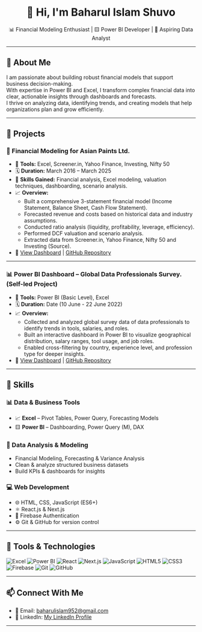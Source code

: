 <h1 align="center">👋 Hi, I'm Baharul Islam Shuvo</h1>

<p align="center">
  📊 Financial Modeling Enthusiast | 🟨 Power BI Developer | 💼 Aspiring Data Analyst 
</p>

---

## 🚀 About Me

I am passionate about building robust financial models that support business decision-making.  
With expertise in Power BI and Excel, I transform complex financial data into clear, actionable insights through dashboards and forecasts.  
I thrive on analyzing data, identifying trends, and creating models that help organizations plan and grow efficiently.

---

## 📁 Projects

### 💼 Financial Modeling for Asian Paints Ltd.
- 🔧 **Tools:** Excel, Screener.in, Yahoo Finance, Investing, Nifty 50
- 🗓️ **Duration:** March 2016 – March 2025
- 🎯 **Skills Gained:** Financial analysis, Excel modeling, valuation techniques, dashboarding, scenario analysis.
- 📈 **Overview:**
  - Built a comprehensive 3-statement financial model (Income Statement, Balance Sheet, Cash Flow Statement).
  - Forecasted revenue and costs based on historical data and industry assumptions.
  - Conducted ratio analysis (liquidity, profitability, leverage, efficiency).
  - Performed DCF valuation and scenario analysis.
  - Extracted data from Screener.in, Yahoo Finance, Nifty 50 and Investing (Source).
- 🔗 [View Dashboard](#) | [GitHub Repository](#)

---

### 📊 Power BI Dashboard – Global Data Professionals Survey.(Self-led Project)
- 🔧 **Tools:** Power BI (Basic Level), Excel
- 🗓️ **Duration:** Date (10 June - 22 June 2022)
- 📈 **Overview:**
  - Collected and analyzed global survey data of data professionals to identify trends in tools, salaries, and roles.
  - Built an interactive dashboard in Power BI to visualize geographical distribution, salary ranges, tool usage, and job roles.
  - Enabled cross-filtering by country, experience level, and profession type for deeper insights.
- 🔗 [View Dashboard](https://app.powerbi.com/groups/me/reports/d07b1416-177a-43a3-9436-3cb1131cbd1a/de64ae87d4d02edbde10?experience=power-bi) | [GitHub Repository](https://github.com/baharul-islam-shuvo/Global-Data-Professionals-Survey)

---

## 🔧 Skills

### 📊 Data & Business Tools
- 📈 **Excel** – Pivot Tables, Power Query, Forecasting Models
- 🟨 **Power BI** – Dashboarding, Power Query (M), DAX

### 🧠 Data Analysis & Modeling
- Financial Modeling, Forecasting & Variance Analysis  
- Clean & analyze structured business datasets  
- Build KPIs & dashboards for insights

### 💻 Web Development
- 🌐 HTML, CSS, JavaScript (ES6+)
- ⚛️ React.js & Next.js
- 🔐 Firebase Authentication
- ⚙️ Git & GitHub for version control

---

## 🧰 Tools & Technologies

![Excel](https://img.shields.io/badge/Excel-217346?style=for-the-badge&logo=microsoft-excel&logoColor=white)
![Power BI](https://img.shields.io/badge/PowerBI-F2C811?style=for-the-badge&logo=powerbi&logoColor=black)
![React](https://img.shields.io/badge/React-20232A?style=for-the-badge&logo=react&logoColor=61DAFB)
![Next.js](https://img.shields.io/badge/Next.js-000000?style=for-the-badge&logo=next.js&logoColor=white)
![JavaScript](https://img.shields.io/badge/JavaScript-F7DF1E?style=for-the-badge&logo=javascript&logoColor=black)
![HTML5](https://img.shields.io/badge/HTML5-E34F26?style=for-the-badge&logo=html5&logoColor=white)
![CSS3](https://img.shields.io/badge/CSS3-1572B6?style=for-the-badge&logo=css3&logoColor=white)
![Firebase](https://img.shields.io/badge/Firebase-FFCA28?style=for-the-badge&logo=firebase&logoColor=black)
![Git](https://img.shields.io/badge/Git-F05032?style=for-the-badge&logo=git&logoColor=white)
![GitHub](https://img.shields.io/badge/GitHub-181717?style=for-the-badge&logo=github&logoColor=white)

---

## 📫 Connect With Me

- 📧 Email: baharulislam952@gmail.com  
- 💼 LinkedIn: [My LinkedIn Profile](https://www.linkedin.com/in/md-baharul-islam-shuvo-780484369/)  

---
